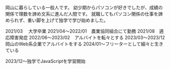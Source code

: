 岡山に暮らしている一般人です。
幼少期からパソコンが好きでしたが、成績の関係で理数を諦め文系に進んだ人間です。
就職してもパソコン関係の仕事を諦められず、重い脚を上げて独学で学び始めました。

2021/03　 大学卒業
2021/04～2022/01　農業協同組合にて勤務
2021/08　適応障害発症
2022/06～2023/02　アルバイトを転々とする
2023/03～2023/12　岡山のWeb系企業でアルバイトをする
2024/01～フリーターとして細々と生きている

2023/12～独学でJavaScriptを学習開始
